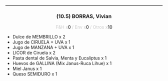 <hr style='border:1px solid rgb(200,200,200)'>
<div style='page-break-inside: avoid'>

<div style='text-align:center'>

<h3> (10.5) BORRAS, <span class='grey'>Vivian</span></h3>

<p  style='color:rgb(200,200,200)'>F&H x<span  style='color:black'>0</span> / Env x<span  style='color:black'>0</span> / Otros x<span  style='color:black'>10</span></p>
</div>

<ul>
<li class='li-horizontal'> Dulce de MEMBRILLO x 2</li>
<li class='li-horizontal'> Jugo de CIRUELA + UVA x 1</li>
<li class='li-horizontal'> Jugo de MANZANA + UVA x 1</li>
<li class='li-horizontal'> LICOR de Ciruela x 2</li>
<li class='li-horizontal'> Pasta dental de Salvia, Menta y Eucaliptus x 1</li>
<li class='li-horizontal'> Huevos de GALLINA (Mix Janus-Ruca Lihue) x 1</li>
<li class='li-horizontal'> Miel Janus x 1</li>
<li class='li-horizontal'> Queso SEMIDURO x 1</li>
</ul>
</div>

